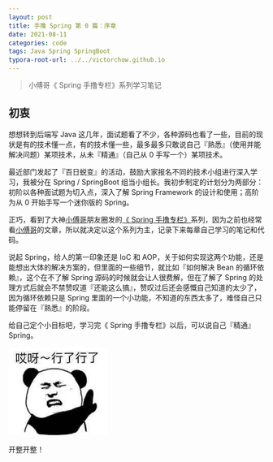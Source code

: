 ```yaml
---
layout: post
title: 手撸 Spring 第 0 篇：序章
date: 2021-08-11
categories: code
tags: Java Spring SpringBoot
typora-root-url: ../../victorchow.github.io
---
```


> 小傅哥《 Spring 手撸专栏》系列学习笔记

## 初衷

想想转到后端写 Java 这几年，面试题看了不少，各种源码也看了一些，目前的现状是有的技术懂一点，有的技术懂一些，最多最多只敢说自己『熟悉』（使用并能解决问题）某项技术，从未『精通』（自己从 0 手写一个）某项技术。

最近部门发起了『百日蜕变』的活动，鼓励大家报名不同的技术小组进行深入学习，我被分在 Spring / SpringBoot 组当小组长。我初步制定的计划分为两部分：初阶以各种面试题为切入点，深入了解 Spring Framework 的设计和使用；高阶为从 0 开始手写一个迷你版的 Spring。

正巧，看到了大神[小傅哥](https://bugstack.cn/about.html)朋友圈发的[《 Spring 手撸专栏》](https://github.com/fuzhengwei/small-spring)系列，因为之前也经常看[小傅哥](https://bugstack.cn/about.html)的文章，所以就决定以这个系列为主，记录下来每章自己学习的笔记和代码。

说起 Spring，给人的第一印象还是 IoC 和 AOP，关于如何实现这两个功能，还是能想出大体的解决方案的，但里面的一些细节，就比如『如何解决 Bean 的循环依赖』，这个在不了解 Spring 源码的时候就会让人很费解，但在了解了 Spring 的处理方式后就会不禁赞叹道『还能这么搞』，赞叹过后还会感慨自己知道的太少了，因为循环依赖只是 Spring 里面的一个小功能，不知道的东西太多了，难怪自己只能停留在『熟悉』的阶段。

给自己定个小目标吧，学习完《 Spring 手撸专栏》以后，可以说自己『精通』Spring。

![](/assets/img/SmallSpring-0-1.png)

开整开整！